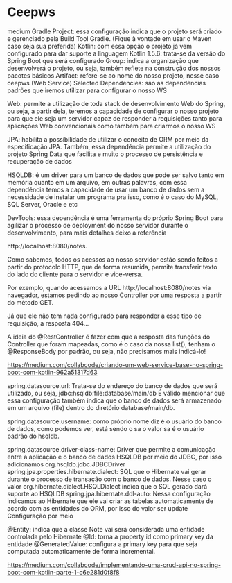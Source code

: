 # Ceepws
medium
Gradle Project: essa configuração indica que o projeto será criado e gerenciado pela Build Tool Gradle. (Fique à vontade em usar o Maven caso seja sua preferida)
Kotlin: com essa opção o projeto já vem configurado para dar suporte a linguagem Kotlin
1.5.6: trata-se da versão do Spring Boot que será configurado
Group: indica a organização que desenvolverá o projeto, ou seja, também reflete na construção dos nossos pacotes básicos
Artifact: refere-se ao nome do nosso projeto, nesse caso ceepws (Web Service)
Selected Dependencies: são as dependências padrões que iremos utilizar para configurar o nosso WS

Web: permite a utilização de toda stack de desenvolvimento Web do Spring, ou seja, a partir dela, teremos a capacidade de configurar o nosso projeto para que ele seja um servidor capaz de responder a requisições tanto para aplicações Web convencionais como também para criarmos o nosso WS

JPA: habilita a possibilidade de utilizar o conceito de ORM por meio da especificação JPA. Também, essa dependência permite a utilização do projeto Spring Data que facilita e muito o processo de persistência e recuperação de dados

HSQLDB: é um driver para um banco de dados que pode ser salvo tanto em memória quanto em um arquivo, em outras palavras, com essa dependência temos a capacidade de usar um banco de dados sem a necessidade de instalar um programa pra isso, como é o caso do MySQL, SQL Server, Oracle e etc

DevTools: essa dependência é uma ferramenta do próprio Spring Boot para agilizar o processo de deployment do nosso servidor durante o desenvolvimento, para mais detalhes deixo a referência

http://localhost:8080/notes.

Como sabemos, todos os acessos ao nosso servidor estão sendo feitos a partir do protocolo HTTP, que de forma resumida, permite transferir texto do lado do cliente para o servidor e vice-versa.

Por exemplo, quando acessamos a URL http://localhost:8080/notes via navegador, estamos pedindo ao nosso Controller por uma resposta a partir do método GET.

Já que ele não tem nada configurado para responder a esse tipo de requisição, a resposta 404…

A ideia do @RestController é fazer com que a resposta das funções do Controller que foram mapeadas, como é o caso da nossa list(), tenham o @ResponseBody por padrão, ou seja, não precisamos mais indicá-lo!

https://medium.com/collabcode/criando-um-web-service-base-no-spring-boot-com-kotlin-962a51317d63

spring.datasource.url: Trata-se do endereço do banco de dados que será utilizado, ou seja, jdbc:hsqldb:file:database/main/db
É válido mencionar que essa configuração também indica que o banco de dados será armazenado em um arquivo (file) dentro do diretório database/main/db.

spring.datasource.username: como próprio nome diz é o usuário do banco de dados, como podemos ver, está sendo o sa
o valor sa é o usuário padrão do hsqldb.

spring.datasource.driver-class-name: Driver que permite a comunicação entre a aplicação e o banco de dados HSQLDB por meio do JDBC, por isso adicionamos org.hsqldb.jdbc.JDBCDriver
spring.jpa.properties.hibernate.dialect: SQL que o Hibernate vai gerar durante o processo de transação com o banco de dados. Nesse caso o valor org.hibernate.dialect.HSQLDialect indica que o SQL gerado dará suporte ao HSQLDB
spring.jpa.hibernate.ddl-auto: Nessa configuração indicamos ao Hibernate que ele vai criar as tabelas automaticamente de acordo com as entidades do ORM, por isso do valor ser update
Configuração por meio 

@Entity: indica que a classe Note vai será considerada uma entidade controlada pelo Hibernate
@Id: torna a property id como primary key da entidade
@GeneratedValue: configura a primary key para que seja computada automaticamente de forma incremental.

https://medium.com/collabcode/implementando-uma-crud-api-no-spring-boot-com-kotlin-parte-1-c6e281d0f8f8
